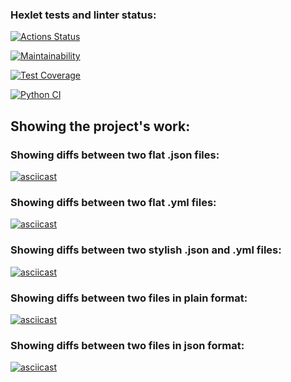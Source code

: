 ### Hexlet tests and linter status:
[![Actions Status](https://github.com/PavelZ94/python-project-50/actions/workflows/hexlet-check.yml/badge.svg)](https://github.com/PavelZ94/python-project-50/actions)

[![Maintainability](https://api.codeclimate.com/v1/badges/ee16b9a0af33f0b990c8/maintainability)](https://codeclimate.com/github/PavelZ94/python-project-50/maintainability)

[![Test Coverage](https://api.codeclimate.com/v1/badges/ee16b9a0af33f0b990c8/test_coverage)](https://codeclimate.com/github/PavelZ94/python-project-50/test_coverage)

[![Python CI](https://github.com/PavelZ94/python-project-50/actions/workflows/main.yml/badge.svg)](https://github.com/PavelZ94/python-project-50/actions/workflows/main.yml)


## Showing the project's work:

### Showing diffs between two flat .json files:
[![asciicast](https://asciinema.org/a/NOpxG6RrTPD0NvW8RP3C0uxJe.svg)](https://asciinema.org/a/NOpxG6RrTPD0NvW8RP3C0uxJe)

### Showing diffs between two flat .yml files:
[![asciicast](https://asciinema.org/a/cAPt71M6dzjKnfRQA6n33SZGl.svg)](https://asciinema.org/a/cAPt71M6dzjKnfRQA6n33SZGl)

### Showing diffs between two stylish .json and .yml files:
[![asciicast](https://asciinema.org/a/MPUod5brz5WMi1RDGRnKq7RtC.svg)](https://asciinema.org/a/MPUod5brz5WMi1RDGRnKq7RtC)

### Showing diffs between two files in plain format:
[![asciicast](https://asciinema.org/a/jjoPUNJ38PUeYcrN8P82ckDyy.svg)](https://asciinema.org/a/jjoPUNJ38PUeYcrN8P82ckDyy)

### Showing diffs between two files in json format:
[![asciicast](https://asciinema.org/a/FUK8POkczi9XcHGj824M5oVnd.svg)](https://asciinema.org/a/FUK8POkczi9XcHGj824M5oVnd)
